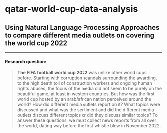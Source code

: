 # qatar-world-cup-data-analysis

## Using Natural Language Processing Approaches to compare different media outlets on covering the world cup 2022


___
#### Research question:
> **The FIFA football world cup 2022** was unlike other world cups before. Starting with corruption scandals surrounding the awarding, to the high death toll of construction workers and ongoing human rights abuses, the focus of the media did not seem to be purely on the beautiful game, at least in western countries. But how was the first world cup hosted by an arab/african nation perceived around the world? How did different media outlets report on it? What topics were discussed and what was the sentiment and did the different media outlets discuss different topics or did they discuss similar topics? To answer these questions, we must collect news reports from all over the world, dating way before the first whistle blew in November 2022. 


 
